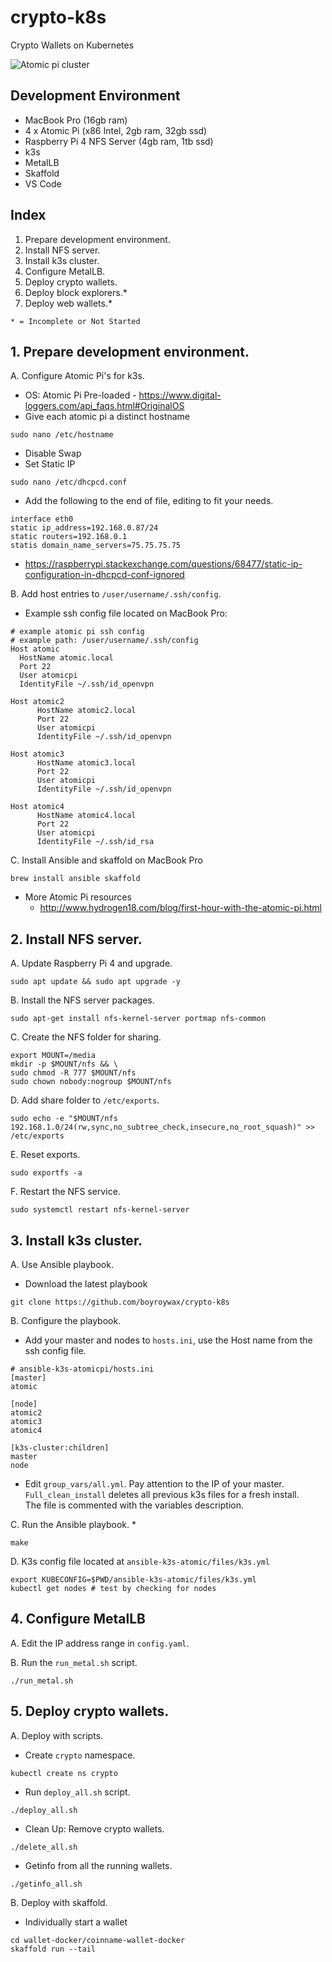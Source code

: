 # crypto-k8s
Crypto Wallets on Kubernetes

![Atomic pi cluster](./atomicpicluster.jpg)

## Development Environment
* MacBook Pro (16gb ram)
* 4 x Atomic Pi (x86 Intel, 2gb ram, 32gb ssd)
* Raspberry Pi 4 NFS Server (4gb ram, 1tb ssd)
* k3s
* MetalLB
* Skaffold
* VS Code

## Index
1. Prepare development environment.
2. Install NFS server.
3. Install k3s cluster.
4. Configure MetalLB.
5. Deploy crypto wallets.
6. Deploy block explorers.*
7. Deploy web wallets.*
```text
* = Incomplete or Not Started
```

## 1. Prepare development environment.
A. Configure Atomic Pi's for k3s.
  * OS: Atomic Pi Pre-loaded - https://www.digital-loggers.com/api_faqs.html#OriginalOS
  * Give each atomic pi a distinct hostname
  ```shell
  sudo nano /etc/hostname
  ```
  * Disable Swap
  * Set Static IP
  ```shell
  sudo nano /etc/dhcpcd.conf
  ```
  * Add the following to the end of file, editing to fit your needs.
  ```text
  interface eth0
  static ip_address=192.168.0.87/24
  static routers=192.168.0.1
  statis domain_name_servers=75.75.75.75
  ```
  * https://raspberrypi.stackexchange.com/questions/68477/static-ip-configuration-in-dhcpcd-conf-ignored

B. Add host entries to ```/user/username/.ssh/config```.
  * Example ssh config file located on MacBook Pro:
  ```text
  # example atomic pi ssh config
  # example path: /user/username/.ssh/config
  Host atomic
	HostName atomic.local
	Port 22
	User atomicpi
	IdentityFile ~/.ssh/id_openvpn

  Host atomic2
        HostName atomic2.local
        Port 22
        User atomicpi
        IdentityFile ~/.ssh/id_openvpn

  Host atomic3
        HostName atomic3.local
        Port 22
        User atomicpi
        IdentityFile ~/.ssh/id_openvpn

  Host atomic4
        HostName atomic4.local
        Port 22
        User atomicpi
        IdentityFile ~/.ssh/id_rsa
   ```

C. Install Ansible and skaffold on MacBook Pro
```shell
brew install ansible skaffold
```

* More Atomic Pi resources
  * http://www.hydrogen18.com/blog/first-hour-with-the-atomic-pi.html

## 2. Install NFS server.
A. Update Raspberry Pi 4 and upgrade.
```shell
sudo apt update && sudo apt upgrade -y
```

B. Install the NFS server packages.
```shell
sudo apt-get install nfs-kernel-server portmap nfs-common
```

C. Create the NFS folder for sharing.
```shell
export MOUNT=/media
mkdir -p $MOUNT/nfs && \
sudo chmod -R 777 $MOUNT/nfs
sudo chown nobody:nogroup $MOUNT/nfs
```

D. Add share folder to ```/etc/exports```.
``` shell
sudo echo -e "$MOUNT/nfs 192.168.1.0/24(rw,sync,no_subtree_check,insecure,no_root_squash)" >> /etc/exports
```

E. Reset exports.
```shell
sudo exportfs -a
```

F. Restart the NFS service.
```shell
sudo systemctl restart nfs-kernel-server
```

## 3. Install k3s cluster.
A. Use Ansible playbook.
  * Download the latest playbook
  ```shell
  git clone https://github.com/boyroywax/crypto-k8s
  ```
B. Configure the playbook.
  * Add your master and nodes to ```hosts.ini```, use the Host name from the ssh config file.
  ```text
  # ansible-k3s-atomicpi/hosts.ini
  [master]
  atomic

  [node]
  atomic2
  atomic3
  atomic4

  [k3s-cluster:children]
  master
  node
  ```
  * Edit ```group_vars/all.yml```.  Pay attention to the IP of your master.  
  ```Full_clean_install``` deletes all previous k3s files for a fresh install.  
  The file is commented with the variables description.

C. Run the Ansible playbook.
  * 
  ```shell
  make
  ```

D. K3s config file located at ```ansible-k3s-atomic/files/k3s.yml```
  ```shell
  export KUBECONFIG=$PWD/ansible-k3s-atomic/files/k3s.yml
  kubectl get nodes # test by checking for nodes
  ```

## 4. Configure MetalLB
A. Edit the IP address range in ```config.yaml```.

B. Run the ```run_metal.sh``` script.
```shell
./run_metal.sh
```

## 5. Deploy crypto wallets.
A. Deploy with scripts.
  * Create ```crypto``` namespace.
  ```shell
  kubectl create ns crypto
  ```

  * Run ```deploy_all.sh``` script.
  ```shell
  ./deploy_all.sh
  ```

  * Clean Up: Remove crypto wallets.
  ```shell
  ./delete_all.sh
  ```

  * Getinfo from all the running wallets.
  ```shell
  ./getinfo_all.sh
  ```
B. Deploy with skaffold.
  * Individually start a wallet
  ```shell
  cd wallet-docker/coinname-wallet-docker
  skaffold run --tail
  ```
